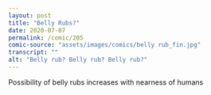 ```yaml
---
layout: post
title: "Belly Rubs?"
date: 2020-07-07
permalink: /comic/205
comic-source: "assets/images/comics/belly rub_fin.jpg"
transcript: ""
alt: "Belly rub? Belly rub? Belly rub?"
---
```


Possibility of belly rubs increases with nearness of humans
